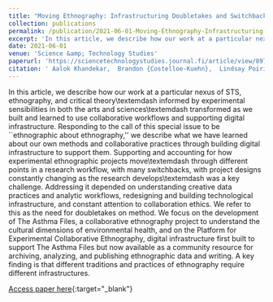 ```yaml
---
title: "Moving Ethnography: Infrastructuring Doubletakes and Switchbacks in Experimental Collaborative Methods"
collection: publications
permalink: /publication/2021-06-01-Moving-Ethnography-Infrastructuring-Doubletakes-and-Switchbacks-in-Experimental-Collaborative-Methods
excerpt: 'In this article, we describe how our work at a particular nexus of STS, ethnography, and critical theory\textemdash informed by experimental sensibilities in both the arts and sciences\textemdash transformed as we built and learned to use collaborative workflows and supporting digital infrastructure. Responding to the call of this special issue to be ``ethnographic about ethnography,&apos;&apos; we describe what we have learned about our own methods and collaborative practices through building digital infrastructure to support them. Supporting and accounting for how experimental ethnographic projects move\textemdash through different points in a research workflow, with many switchbacks, with project designs constantly changing as the research develops\textemdash was a key challenge. Addressing it depended on understanding creative data practices and analytic workflows, redesigning and building technological infrastructure, and constant attention to collaboration ethics. We refer to this as the need for doubletakes on method. We focus on the development of The Asthma Files, a collaborative ethnography project to understand the cultural dimensions of environmental health, and on the Platform for Experimental Collaborative Ethnography, digital infrastructure first built to support The Asthma Files but now available as a community resource for archiving, analyzing, and publishing ethnographic data and writing. A key finding is that different traditions and practices of ethnography require different infrastructures.'
date: 2021-06-01
venue: 'Science &amp; Technology Studies'
paperurl: 'https://sciencetechnologystudies.journal.fi/article/view/89782'
citation: ' Aalok Khandekar,  Brandon {Costelloe-Kuehn},  Lindsay Poirier,  Alli Morgan,  Alison Kenner,  Kim Fortun,  Mike Fortun,  The Team, &quot;Moving Ethnography: Infrastructuring Doubletakes and Switchbacks in Experimental Collaborative Methods.&quot; Science &amp;amp; Technology Studies, 2021.'
---
```

In this article, we describe how our work at a particular nexus of STS, ethnography, and critical theory\textemdash informed by experimental sensibilities in both the arts and sciences\textemdash transformed as we built and learned to use collaborative workflows and supporting digital infrastructure. Responding to the call of this special issue to be ``ethnographic about ethnography,&apos;&apos; we describe what we have learned about our own methods and collaborative practices through building digital infrastructure to support them. Supporting and accounting for how experimental ethnographic projects move\textemdash through different points in a research workflow, with many switchbacks, with project designs constantly changing as the research develops\textemdash was a key challenge. Addressing it depended on understanding creative data practices and analytic workflows, redesigning and building technological infrastructure, and constant attention to collaboration ethics. We refer to this as the need for doubletakes on method. We focus on the development of The Asthma Files, a collaborative ethnography project to understand the cultural dimensions of environmental health, and on the Platform for Experimental Collaborative Ethnography, digital infrastructure first built to support The Asthma Files but now available as a community resource for archiving, analyzing, and publishing ethnographic data and writing. A key finding is that different traditions and practices of ethnography require different infrastructures.

[Access paper here](https://sciencetechnologystudies.journal.fi/article/view/89782){:target="_blank"}
